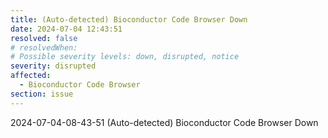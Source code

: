```yaml
---
title: (Auto-detected) Bioconductor Code Browser Down
date: 2024-07-04 12:43:51
resolved: false
# resolvedWhen: 
# Possible severity levels: down, disrupted, notice
severity: disrupted
affected:
  - Bioconductor Code Browser
section: issue
---
```


2024-07-04-08-43-51 (Auto-detected) Bioconductor Code Browser Down

